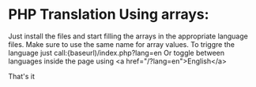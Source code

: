 # PHP Translation Using arrays:

Just install the files and start filling the arrays in the appropriate language files.
Make sure to use the same name for array values.
To triggre the language just call:{baseurl)/index.php?lang=en 
Or toggle between languages inside the page using \<a href="/?lang=en">English\</a>

That's it
